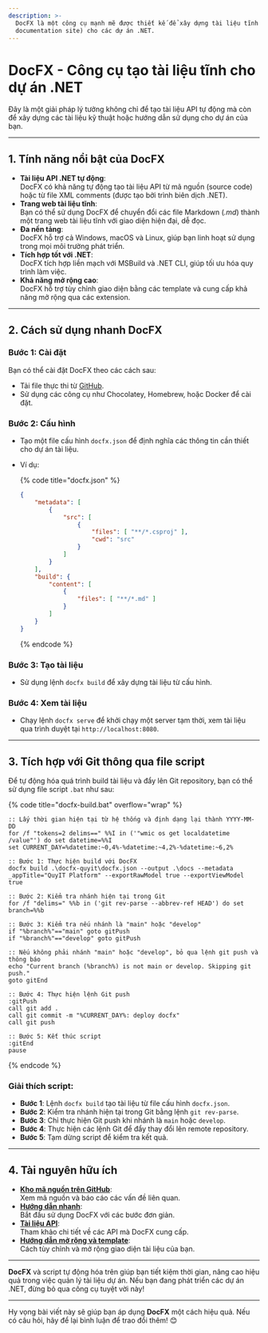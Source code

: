 ```yaml
---
description: >-
  DocFX là một công cụ mạnh mẽ được thiết kế để xây dựng tài liệu tĩnh (static
  documentation site) cho các dự án .NET.
---
```


# DocFX - Công cụ tạo tài liệu tĩnh cho dự án .NET

Đây là một giải pháp lý tưởng không chỉ để tạo tài liệu API tự động mà còn để xây dựng các tài liệu kỹ thuật hoặc hướng dẫn sử dụng cho dự án của bạn.

***

## **1. Tính năng nổi bật của DocFX**

* **Tài liệu API .NET tự động**:\
  DocFX có khả năng tự động tạo tài liệu API từ mã nguồn (source code) hoặc từ file XML comments (được tạo bởi trình biên dịch .NET).
* **Trang web tài liệu tĩnh**:\
  Bạn có thể sử dụng DocFX để chuyển đổi các file Markdown (_.md_) thành một trang web tài liệu tĩnh với giao diện hiện đại, dễ đọc.
* **Đa nền tảng**:\
  DocFX hỗ trợ cả Windows, macOS và Linux, giúp bạn linh hoạt sử dụng trong mọi môi trường phát triển.
* **Tích hợp tốt với .NET**:\
  DocFX tích hợp liền mạch với MSBuild và .NET CLI, giúp tối ưu hóa quy trình làm việc.
* **Khả năng mở rộng cao**:\
  DocFX hỗ trợ tùy chỉnh giao diện bằng các template và cung cấp khả năng mở rộng qua các extension.

***

## **2. Cách sử dụng nhanh DocFX**

### **Bước 1: Cài đặt**

Bạn có thể cài đặt DocFX theo các cách sau:

* Tải file thực thi từ [GitHub](https://github.com/dotnet/docfx).
* Sử dụng các công cụ như Chocolatey, Homebrew, hoặc Docker để cài đặt.

### **Bước 2: Cấu hình**

* Tạo một file cấu hình `docfx.json` để định nghĩa các thông tin cần thiết cho dự án tài liệu.
*   Ví dụ:

    {% code title="docfx.json" %}
    ```json
    {
        "metadata": [
            {
                "src": [
                    {
                        "files": [ "**/*.csproj" ],
                        "cwd": "src"
                    }
                ]
            }
        ],
        "build": {
            "content": [
                {
                    "files": [ "**/*.md" ]
                }
            ]
        }
    }
    ```
    {% endcode %}

### **Bước 3: Tạo tài liệu**

* Sử dụng lệnh `docfx build` để xây dựng tài liệu từ cấu hình.

### **Bước 4: Xem tài liệu**

* Chạy lệnh `docfx serve` để khởi chạy một server tạm thời, xem tài liệu qua trình duyệt tại `http://localhost:8080`.

***

## **3. Tích hợp với Git thông qua file script**

Để tự động hóa quá trình build tài liệu và đẩy lên Git repository, bạn có thể sử dụng file script `.bat` như sau:

{% code title="docfx-build.bat" overflow="wrap" %}
```shell
:: Lấy thời gian hiện tại từ hệ thống và định dạng lại thành YYYY-MM-DD
for /f "tokens=2 delims==" %%I in ('"wmic os get localdatetime /value"') do set datetime=%%I
set CURRENT_DAY=%datetime:~0,4%-%datetime:~4,2%-%datetime:~6,2%

:: Bước 1: Thực hiện build với DocFX
docfx build .\docfx-quyit\docfx.json --output .\docs --metadata _appTitle="QuyIT Platform" --exportRawModel true --exportViewModel true

:: Bước 2: Kiểm tra nhánh hiện tại trong Git
for /f "delims=" %%b in ('git rev-parse --abbrev-ref HEAD') do set branch=%%b

:: Bước 3: Kiểm tra nếu nhánh là "main" hoặc "develop"
if "%branch%"=="main" goto gitPush
if "%branch%"=="develop" goto gitPush

:: Nếu không phải nhánh "main" hoặc "develop", bỏ qua lệnh git push và thông báo
echo "Current branch (%branch%) is not main or develop. Skipping git push."
goto gitEnd

:: Bước 4: Thực hiện lệnh Git push
:gitPush
call git add .
call git commit -m "%CURRENT_DAY%: deploy docfx"
call git push

:: Bước 5: Kết thúc script
:gitEnd
pause
```
{% endcode %}

### **Giải thích script:**

* **Bước 1**: Lệnh `docfx build` tạo tài liệu từ file cấu hình `docfx.json`.
* **Bước 2**: Kiểm tra nhánh hiện tại trong Git bằng lệnh `git rev-parse`.
* **Bước 3**: Chỉ thực hiện Git push khi nhánh là `main` hoặc `develop`.
* **Bước 4**: Thực hiện các lệnh Git để đẩy thay đổi lên remote repository.
* **Bước 5**: Tạm dừng script để kiểm tra kết quả.

***

## **4. Tài nguyên hữu ích**

* [**Kho mã nguồn trên GitHub**](https://github.com/dotnet/docfx):\
  Xem mã nguồn và báo cáo các vấn đề liên quan.
* [**Hướng dẫn nhanh**](https://dotnet.github.io/docfx/):\
  Bắt đầu sử dụng DocFX với các bước đơn giản.
* [**Tài liệu API**](https://dotnet.github.io/docfx/api/Docfx.html):\
  Tham khảo chi tiết về các API mà DocFX cung cấp.
* [**Hướng dẫn mở rộng và template**](https://dotnet.github.io/docfx/extensions/templates.html):\
  Cách tùy chỉnh và mở rộng giao diện tài liệu của bạn.

***

**DocFX** và script tự động hóa trên giúp bạn tiết kiệm thời gian, nâng cao hiệu quả trong việc quản lý tài liệu dự án. Nếu bạn đang phát triển các dự án .NET, đừng bỏ qua công cụ tuyệt vời này!

***

Hy vọng bài viết này sẽ giúp bạn áp dụng **DocFX** một cách hiệu quả. Nếu có câu hỏi, hãy để lại bình luận để trao đổi thêm! 😊
